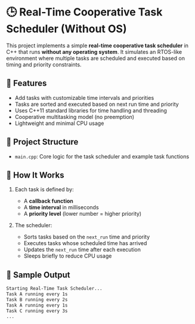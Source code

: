 # 🕒 Real-Time Cooperative Task Scheduler (Without OS)

This project implements a simple **real-time cooperative task scheduler** in C++ that runs **without any operating system**. It simulates an RTOS-like environment where multiple tasks are scheduled and executed based on timing and priority constraints.

## 🔧 Features

- Add tasks with customizable time intervals and priorities
- Tasks are sorted and executed based on next run time and priority
- Uses C++11 standard libraries for time handling and threading
- Cooperative multitasking model (no preemption)
- Lightweight and minimal CPU usage

## 📂 Project Structure

- `main.cpp`: Core logic for the task scheduler and example task functions

## 🧠 How It Works

1. Each task is defined by:
   - A **callback function**
   - A **time interval** in milliseconds
   - A **priority level** (lower number = higher priority)

2. The scheduler:
   - Sorts tasks based on the `next_run` time and priority
   - Executes tasks whose scheduled time has arrived
   - Updates the `next_run` time after each execution
   - Sleeps briefly to reduce CPU usage

## 🧪 Sample Output

```bash
Starting Real-Time Task Scheduler...
Task A running every 1s
Task B running every 2s
Task A running every 1s
Task C running every 3s
...
